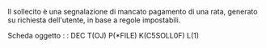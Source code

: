 Il sollecito è una segnalazione di mancato pagamento di una rata, generato su richiesta dell'utente, in base a regole impostabili.

Scheda oggetto
 :  : DEC T(OJ) P(\*FILE) K(C5SOLL0F) L(1)
